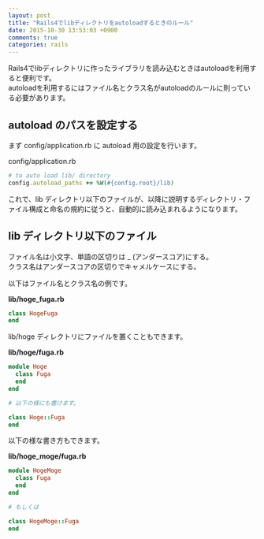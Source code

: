 ```yaml
---
layout: post
title: "Rails4でlibディレクトリをautoloadするときのルール"
date: 2015-10-30 13:53:03 +0900
comments: true
categories: rails
---
```


Rails4でlibディレクトリに作ったライブラリを読み込むときはautoloadを利用すると便利です。  
autoloadを利用するにはファイル名とクラス名がautoloadのルールに則っている必要があります。  

## autoload のパスを設定する

まず config/application.rb に autoload 用の設定を行います。

config/application.rb
```ruby
# to auto load lib/ directory
config.autoload_paths += %W(#{config.root}/lib)
```

これで、lib ディレクトリ以下のファイルが、以降に説明するディレクトリ・ファイル構成と命名の規約に従うと、自動的に読み込まれるようになります。

## lib ディレクトリ以下のファイル
ファイル名は小文字、単語の区切りは _ (アンダースコア)にする。  
クラス名はアンダースコアの区切りでキャメルケースにする。

以下はファイル名とクラス名の例です。

__lib/hoge_fuga.rb__
```ruby
class HogeFuga
end
```

lib/hoge ディレクトリにファイルを置くこともできます。

__lib/hoge/fuga.rb__

```ruby
module Hoge
  class Fuga
  end
end

# 以下の様にも書けます。

class Hoge::Fuga
end
```

以下の様な書き方もできます。

__lib/hoge_moge/fuga.rb__
```ruby
module HogeMoge
  class Fuga
  end
end

# もしくは

class HogeMoge::Fuga
end
```
